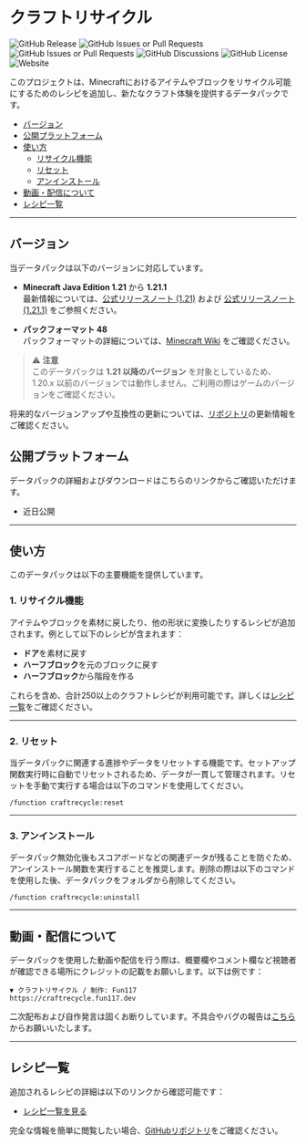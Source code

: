 # クラフトリサイクル

![GitHub Release](https://img.shields.io/github/v/release/fun117/craftrecycle)
![GitHub Issues or Pull Requests](https://img.shields.io/github/issues/fun117/craftrecycle)
![GitHub Issues or Pull Requests](https://img.shields.io/github/issues-pr/fun117/craftrecycle)
![GitHub Discussions](https://img.shields.io/github/discussions/fun117/craftrecycle)
![GitHub License](https://img.shields.io/github/license/fun117/craftrecycle)
![Website](https://img.shields.io/website?url=https%3A%2F%2Fcraftrecycle.fun117.dev%2F)

このプロジェクトは、Minecraftにおけるアイテムやブロックをリサイクル可能にするためのレシピを追加し、新たなクラフト体験を提供するデータパックです。

- [バージョン](#バージョン)
- [公開プラットフォーム](#公開プラットフォーム)
- [使い方](#使い方)
  - [リサイクル機能](#1-リサイクル機能)
  - [リセット](#2-リセット)
  - [アンインストール](#3-アンインストール)
- [動画・配信について](#動画配信について)
- [レシピ一覧](#レシピ一覧)

---

## バージョン

当データパックは以下のバージョンに対応しています。

- **Minecraft Java Edition 1.21** から **1.21.1**  
  最新情報については、[公式リリースノート (1.21)](https://www.minecraft.net/ja-jp/article/minecraft-java-edition-1-21) および [公式リリースノート (1.21.1)](https://www.minecraft.net/ja-jp/article/minecraft-java-edition-1-21-1) をご参照ください。

- **パックフォーマット 48**  
  パックフォーマットの詳細については、[Minecraft Wiki](https://minecraft.wiki/w/Pack_format) をご確認ください。

> ⚠ **注意**  
> このデータパックは **1.21 以降のバージョン** を対象としているため、1.20.x 以前のバージョンでは動作しません。ご利用の際はゲームのバージョンをご確認ください。

将来的なバージョンアップや互換性の更新については、[リポジトリ](https://github.com/Fun117/craftrecycle)の更新情報をご確認ください。

## 公開プラットフォーム

データパックの詳細およびダウンロードはこちらのリンクからご確認いただけます。

- 近日公開

---

## 使い方

このデータパックは以下の主要機能を提供しています。

### 1. リサイクル機能

アイテムやブロックを素材に戻したり、他の形状に変換したりするレシピが追加されます。例として以下のレシピが含まれます：

- **ドア**を素材に戻す
- **ハーフブロック**を元のブロックに戻す
- **ハーフブロック**から階段を作る

これらを含め、合計250以上のクラフトレシピが利用可能です。詳しくは[レシピ一覧](#レシピ一覧)をご確認ください。

---

### 2. リセット

当データパックに関連する進捗やデータをリセットする機能です。セットアップ関数実行時に自動でリセットされるため、データが一貫して管理されます。リセットを手動で実行する場合は以下のコマンドを使用してください。

```command
/function craftrecycle:reset
```

---

### 3. アンインストール

データパック無効化後もスコアボードなどの関連データが残ることを防ぐため、アンインストール関数を実行することを推奨します。削除の際は以下のコマンドを使用した後、データパックをフォルダから削除してください。

```command
/function craftrecycle:uninstall
```

---

## 動画・配信について

データパックを使用した動画や配信を行う際は、概要欄やコメント欄など視聴者が確認できる場所にクレジットの記載をお願いします。以下は例です：

```text
▼ クラフトリサイクル / 制作: Fun117
https://craftrecycle.fun117.dev
```

二次配布および自作発言は固くお断りしています。不具合やバグの報告は[こちら](https://github.com/Fun117/craftrecycle/issues)からお願いいたします。

---

## レシピ一覧

追加されるレシピの詳細は以下のリンクから確認可能です：

- [レシピ一覧を見る](https://github.com/Fun117/craftrecycle/blob/main/README/recipe.md)

完全な情報を簡単に閲覧したい場合、[GitHubリポジトリ](https://github.com/Fun117/craftrecycle)をご確認ください。
